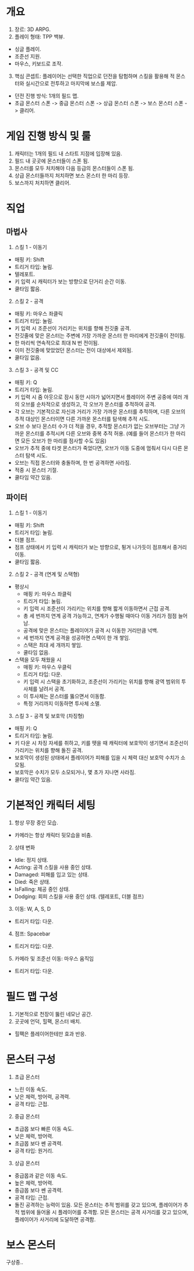# 개요
1. 장르: 3D ARPG.
2. 플레이 형태: TPP 백뷰.
- 싱글 플레이.
- 조준선 지원.
- 마우스, 키보드로 조작.
3. 핵심 콘셉트: 플레이어는 선택한 직업으로 던전을 탐험하며 스킬을 활용해 적 몬스터와 실시간으로 전투하고 마지막에 보스를 제압.
- 던전 진행 방식: 1개의 필드 맵.
- 초급 몬스터 스폰 -> 중급 몬스터 스폰 -> 상급 몬스터 스폰 -> 보스 몬스터 스폰 -> 클리어.

# 게임 진행 방식 및 룰
1. 캐릭터는 1개의 필드 내 스타트 지점에 입장해 있음.
2. 필드 내 곳곳에 몬스터들이 스폰 됨.
3. 몬스터를 모두 처치해야 다음 등급의 몬스터들이 스폰 됨.
4. 상급 몬스터들까지 처치하면 보스 몬스터 한 마리 등장.
5. 보스까지 처치하면 클리어.

# 직업
## 마법사
1. 스킬 1 - 이동기
- 매핑 키: Shift
- 트리거 타입: 눌림.
- 텔레포트.
- 키 입력 시 캐릭터가 보는 방향으로 단거리 순간 이동.
- 쿨타임 짧음.
2. 스킬 2 - 공격
- 매핑 키: 마우스 좌클릭
- 트리거 타입: 눌림.
- 키 입력 시 조준선이 가리키는 위치를 향해 전깃줄 공격.
- 전깃줄에 맞은 몬스터는 주변에 가장 가까운 몬스터 한 마리에게 전깃줄이 전이됨.
- 한 마리씩 연속적으로 최대 N 번 전이됨.
- 이미 전깃줄에 맞았었던 몬스터는 전이 대상에서 제외됨.
- 쿨타임 없음.
3. 스킬 3 - 공격 및 CC
- 매핑 키: Q
- 트리거 타입: 눌림.
- 키 입력 시 줌 아웃으로 잠시 동안 시야가 넓어지면서 플레이어 주변 공중에 여러 개의 오브를 순차적으로 생성하고, 각 오브가 몬스터를 추적하여 공격.
- 각 오브는 기본적으로 자신과 거리가 가장 가까운 몬스터를 추적하며, 다른 오브의 추적 대상인 몬스터이면 다른 가까운 몬스터를 탐색해 추적 시도.
- 오브 수 보다 몬스터 수가 더 적을 경우, 추적할 몬스터가 없는 오브부터는 그냥 가까운 몬스터를 추적시켜 다른 오브와 중복 추적 허용. (예를 들어 몬스터가 한 마리면 모든 오브가 한 마리를 점사할 수도 있음)
- 오브가 추적 중에 타겟 몬스터가 죽었다면, 오브가 이동 도중에 멈춰서 다시 다른 몬스터 탐색 시도.
- 오브는 직접 몬스터와 충돌하며, 한 번 공격하면 사라짐.
- 적중 시 몬스터 기절.
- 쿨타임 약간 있음.

## 파이터
1. 스킬 1 - 이동기
- 매핑 키: Shift
- 트리거 타입: 눌림.
- 더블 점프.
- 점프 상태에서 키 입력 시 캐릭터가 보는 방향으로, 튕겨 나가듯이 점프해서 중거리 이동.
- 쿨타임 짧음.
2. 스킬 2 - 공격 (연계 및 스택형)
- 평상시
	- 매핑 키: 마우스 좌클릭
	- 트리거 타입: 눌림.
	- 키 입력 시 조준선이 가리키는 위치를 향해 짧게 이동하면서 근접 공격.
	- 총 세 번까지 연계 공격 가능하고, 연계가 수행될 때마다 이동 거리가 점점 늘어남.
	- 공격에 맞은 몬스터는 플레이어가 공격 시 이동한 거리만큼 넉백.
	- 세 번까지 연계 공격을 성공하면 스택이 한 개 쌓임.
	- 스택은 최대 세 개까지 쌓임.
	- 쿨타임 없음.
- 스택을 모두 채웠을 시
	- 매핑 키: 마우스 우클릭
	- 트리거 타입: 다운.
	- 키 입력 시 스택을 초기화하고, 조준선이 가리키는 위치를 향해 광역 범위의 투사체를 날려서 공격.
	- 이 투사체는 몬스터를 뚫으면서 이동함.
	- 특정 거리까지 이동하면 투사체 소멸.
3. 스킬 3 - 공격 및 보호막 (차징형)
- 매핑 키: Q
- 트리거 타입: 눌림.
- 키 다운 시 차징 자세를 취하고, 키를 뗏을 때 캐릭터에 보호막이 생기면서 조준선이 가리키는 위치를 향해 돌진 공격.
- 보호막이 생성된 상태에서 플레이어가 피해를 입을 시 체력 대신 보호막 수치가 소모됨.
- 보호막은 수치가 모두 소모되거나, 몇 초가 지나면 사라짐.
- 쿨타임 약간 있음.

# 기본적인 캐릭터 세팅
1. 항상 무장 중인 모습.
- 카메라는 항상 캐릭터 뒷모습을 비춤.
2. 상태 변화
- Idle: 정지 상태.
- Acting: 공격 스킬을 사용 중인 상태.
- Damaged: 피해를 입고 있는 상태.
- Died: 죽은 상태.
- IsFalling: 체공 중인 상태.
- Dodging: 회피 스킬을 사용 중인 상태. (텔레포트, 더블 점프)
3. 이동: W, A, S, D
- 트리거 타입: 다운.
4. 점프: Spacebar
- 트리거 타입: 다운.
5. 카메라 및 조준선 이동: 마우스 움직임
- 트리거 타입: 다운.

# 필드 맵 구성
1. 기본적으로 천장이 뚫린 네모난 공간.
2. 곳곳에 언덕, 힐팩, 몬스터 배치.
- 힐팩은 플레이어한테만 효과 반응.

# 몬스터 구성
1. 초급 몬스터
- 느린 이동 속도.
- 낮은 체력, 방어력, 공격력.
- 공격 타입: 근접.
2. 중급 몬스터
- 초급몹 보다 빠른 이동 속도.
- 낮은 체력, 방어력.
- 초급몹 보다 쎈 공격력.
- 공격 타입: 원거리.
3. 상급 몬스터
- 중급몹과 같은 이동 속도.
- 높은 체력, 방어력.
- 중급몹 보다 쎈 공격력.
- 공격 타입: 근접.
- 돌진 공격하는 능력이 있음.
모든 몬스터는 추적 범위를 갖고 있으며, 플레이어가 추적 범위에 들어올 시 플레이어를 추격함.
모든 몬스터는 공격 사거리를 갖고 있으며, 플레이어가 사거리에 도달하면 공격함.

# 보스 몬스터
구상중..